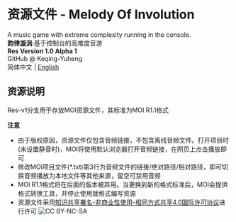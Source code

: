 # 资源文件 - Melody Of Involution
A music game with extreme complexity running in the console.  
**韵律漩涡**:基于控制台的高难度音游  
**Res Version 1.0 Alpha 1**  
GitHub @ Keqing-Yuheng  
简体中文 | [English](https://github.com/Keqing-Yuheng/MelodyOfInvolution/blob/Res-v1/README-English.md "README-English.md")  

## 资源说明
Res-v1分支用于存放MOI资源文件，其标准为MOI R1.1格式  

**注意**  
- 由于版权原因，资源文件仅包含音频链接，不包含离线音频文件。打开项目时(未设置静音时)，MOI将使用默认浏览器打开音频链接，在网页上点击播放即可  
- 修改MOI项目文件(*.txt)第3行为音频文件的链接/绝对路径/相对路径，即可切换音频播放为本地文件等其他来源，留空可禁用音频  
- MOI R1.1格式将在后面的版本被弃用。当更换到新的格式标准后，MOI会提供格式转换工具，并停止使用就格式编写资源  
- 资源文件采用[知识共享署名-非商业性使用-相同方式共享4.0国际许可协议](http://creativecommons.org/licenses/by-nc-sa/4.0/ "CC BY-NC-SA 4.0")进行许可
![CC BY-NC-SA](https://i.creativecommons.org/l/by-nc-sa/4.0/88x31.png "CC BY-NC-SA")
